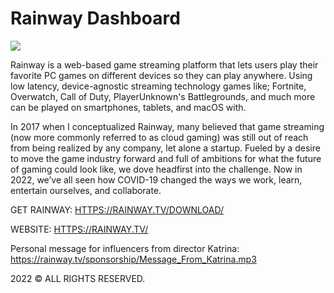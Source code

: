 #  **Rainway Dashboard**

![](https://i.ibb.co/S6mcBkq/rainway-sees-a-lot-of-opportunity-in-cloud-gaming-ahead.webp)

Rainway is a web-based game streaming platform that lets users play their favorite PC games on different devices so they can play anywhere. Using low latency, device-agnostic streaming technology games like; Fortnite, Overwatch, Call of Duty, PlayerUnknown's Battlegrounds, and much more can be played on smartphones, tablets, and macOS with.

In 2017 when I conceptualized Rainway, many believed that game streaming (now more commonly referred to as cloud gaming) was still out of reach from being realized by any company, let alone a startup. Fueled by a desire to move the game industry forward and full of ambitions for what the future of gaming could look like, we dove headfirst into the challenge. Now in 2022, we’ve all seen how COVID-19 changed the ways we work, learn, entertain ourselves, and collaborate.

GET RAINWAY: [HTTPS://RAINWAY.TV/DOWNLOAD/](https://rainway.tv/download.html "HTTPS://RAINWAY.TV/DOWNLOAD.HTML")

WEBSITE: [HTTPS://RAINWAY.TV/](https://rainway.tv/ "HTTPS://RAINWAY.TV/")

Personal message for influencers from director Katrina: https://rainway.tv/sponsorship/Message_From_Katrina.mp3

2022 © ALL RIGHTS RESERVED.
